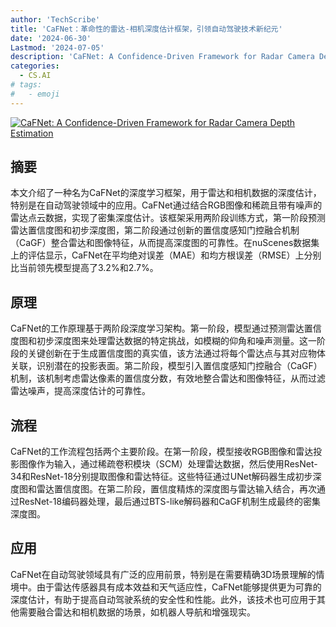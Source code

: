 ```yaml
---
author: 'TechScribe'
title: 'CaFNet：革命性的雷达-相机深度估计框架，引领自动驾驶技术新纪元'
date: '2024-06-30'
Lastmod: '2024-07-05'
description: 'CaFNet: A Confidence-Driven Framework for Radar Camera Depth Estimation'
categories:
  - CS.AI
# tags:
#   - emoji
---
```


[![CaFNet: A Confidence-Driven Framework for Radar Camera Depth Estimation](https://arxiv-research-1301205113.cos.ap-guangzhou.myqcloud.com/images/2407.00697v1.pdf_0.jpg)](https://arxiv.org/abs/2407.00697v1)

## 摘要

本文介绍了一种名为CaFNet的深度学习框架，用于雷达和相机数据的深度估计，特别是在自动驾驶领域中的应用。CaFNet通过结合RGB图像和稀疏且带有噪声的雷达点云数据，实现了密集深度估计。该框架采用两阶段训练方式，第一阶段预测雷达置信度图和初步深度图，第二阶段通过创新的置信度感知门控融合机制（CaGF）整合雷达和图像特征，从而提高深度图的可靠性。在nuScenes数据集上的评估显示，CaFNet在平均绝对误差（MAE）和均方根误差（RMSE）上分别比当前领先模型提高了3.2%和2.7%。<!--more-->

## 原理

CaFNet的工作原理基于两阶段深度学习架构。第一阶段，模型通过预测雷达置信度图和初步深度图来处理雷达数据的特定挑战，如模糊的仰角和噪声测量。这一阶段的关键创新在于生成置信度图的真实值，该方法通过将每个雷达点与其对应物体关联，识别潜在的投影表面。第二阶段，模型引入置信度感知门控融合（CaGF）机制，该机制考虑雷达像素的置信度分数，有效地整合雷达和图像特征，从而过滤雷达噪声，提高深度估计的可靠性。

## 流程

CaFNet的工作流程包括两个主要阶段。在第一阶段，模型接收RGB图像和雷达投影图像作为输入，通过稀疏卷积模块（SCM）处理雷达数据，然后使用ResNet-34和ResNet-18分别提取图像和雷达特征。这些特征通过UNet解码器生成初步深度图和雷达置信度图。在第二阶段，置信度精炼的深度图与雷达输入结合，再次通过ResNet-18编码器处理，最后通过BTS-like解码器和CaGF机制生成最终的密集深度图。

## 应用

CaFNet在自动驾驶领域具有广泛的应用前景，特别是在需要精确3D场景理解的情境中。由于雷达传感器具有成本效益和天气适应性，CaFNet能够提供更为可靠的深度估计，有助于提高自动驾驶系统的安全性和性能。此外，该技术也可应用于其他需要融合雷达和相机数据的场景，如机器人导航和增强现实。